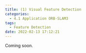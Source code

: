 ```yaml
---
title: (1) Visual Feature Detection
categories:
  - 4.1 Application ORB-SLAM3
tags:
  - Feature Detection
date: 2022-02-13 17:12:21
---
```


Coming soon.
